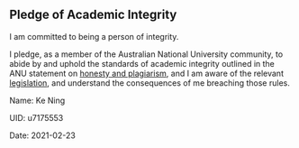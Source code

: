 ## Pledge of Academic Integrity

I am committed to being a person of integrity.

I pledge, as a member of the Australian National University community,
to abide by and uphold the standards of academic integrity outlined in
the ANU statement on
[honesty and plagiarism](http://www.anu.edu.au/students/program-administration/assessments-exams/academic-honesty-plagiarism),
and I am aware of the relevant
[legislation](http://www.anu.edu.au/about/governance/legislation/academic-misconduct-rule-2015),
and understand the consequences of me breaching those rules.


Name: Ke Ning

UID: u7175553

Date: 2021-02-23
